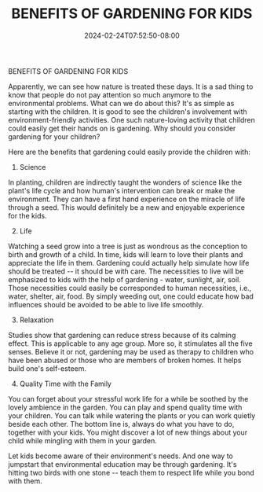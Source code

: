 ﻿---
title: "BENEFITS OF GARDENING FOR KIDS"
date: 2024-02-24T07:52:50-08:00
description: "Gardening Tips for Web Success"
featured_image: "/images/Gardening.jpg"
tags: ["Gardening"]
---

BENEFITS OF GARDENING FOR KIDS

Apparently, we can see how nature is treated these days.  It is a sad thing to know that people do not pay attention so much anymore to the environmental problems.  What can we do about this?  It's as simple as starting with the children.  It is good to see the children's involvement with environment-friendly activities. One such nature-loving activity that children could easily get their hands on is gardening. Why should you consider gardening for your children?

Here are the benefits that gardening could easily provide the children with:

1.  Science

In planting, children are indirectly taught the wonders of science like the plant's life cycle and how human's intervention can break or make the environment.  They can have a first hand experience on the miracle of life through a seed.  This would definitely be a new and enjoyable experience for the kids.

2.  Life

Watching a seed grow into a tree is just as wondrous as the conception to birth and growth of a child.  In time, kids will learn to love their plants and appreciate the life in them. Gardening could actually help simulate how life should be treated -- it should be with care. The necessities to live will be emphasized to kids with the help of gardening - water, sunlight, air, soil. Those necessities could easily be corresponded to human necessities, i.e., water, shelter, air, food.  By simply weeding out, one could educate how bad influences should be avoided to be able to live life smoothly.

3.  Relaxation

Studies show that gardening can reduce stress because of its calming effect. This is applicable to any age group.  More so, it stimulates all the five senses.  Believe it or not, gardening may be used as therapy to children who have been abused or those who are members of broken homes.  It helps build one's self-esteem.  


4.  Quality Time with the Family

You can forget about your stressful work life for a while be soothed by the lovely ambience in the garden.  You can play and spend quality time with your children.  You can talk while watering the plants or you can work quietly beside each other.  The bottom line is, always do what you have to do, together with your kids.  You might discover a lot of new things about your child while mingling with them in your garden.  

Let kids become aware of their environment's needs. And one way to jumpstart that environmental education may be through gardening.  It's hitting two birds with one stone -- teach them to respect life while you bond with them.

